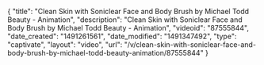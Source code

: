 {
    "title": "Clean Skin with Soniclear Face and Body Brush by Michael Todd Beauty - Animation",
    "description": "Clean Skin with Soniclear Face and Body Brush by Michael Todd Beauty - Animation",
    "videoid": "87555844",
    "date_created": "1491261561",
    "date_modified": "1491347492",
    "type": "captivate",
    "layout": "video",
    "url": "\/v\/clean-skin-with-soniclear-face-and-body-brush-by-michael-todd-beauty-animation\/87555844"
}